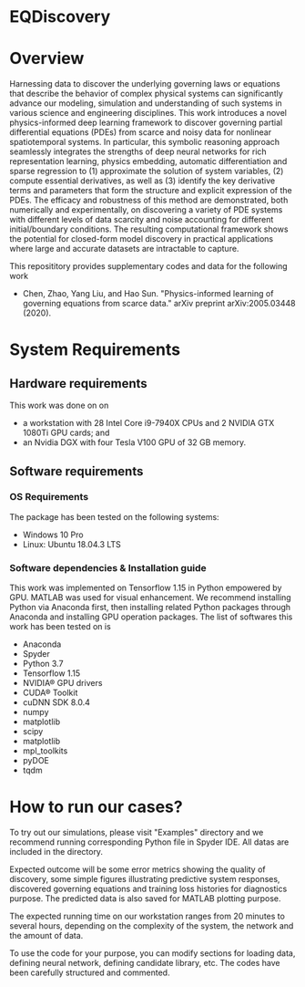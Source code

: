 # EQDiscovery
# Overview
Harnessing data to discover the underlying governing laws or equations that describe the behavior of complex physical systems can significantly advance our modeling, simulation and understanding of such systems in various science and engineering disciplines. This work introduces a novel physics-informed deep learning framework to discover governing partial differential equations (PDEs) from scarce and noisy data for nonlinear spatiotemporal systems. In particular, this symbolic reasoning approach seamlessly integrates the strengths of deep neural networks for rich representation learning, physics embedding, automatic differentiation and sparse regression to (1) approximate the solution of system variables, (2) compute essential derivatives, as well as (3) identify the key derivative terms and parameters that form the structure and explicit expression of the PDEs. The efficacy and robustness of this method are demonstrated, both numerically and experimentally, on discovering a variety of PDE systems with different levels of data scarcity and noise accounting for different initial/boundary conditions. The resulting computational framework shows the potential for closed-form model discovery in practical applications where large and accurate datasets are intractable to capture.

This reposititory provides supplementary codes and data for the following work 

- Chen, Zhao, Yang Liu, and Hao Sun. "Physics-informed learning of governing equations from scarce data." arXiv preprint arXiv:2005.03448 (2020).

# System Requirements
## Hardware requirements
This work was done on on 
- a workstation with 28 Intel Core i9-7940X CPUs and 2 NVIDIA GTX 1080Ti GPU cards; and
- an Nvidia DGX with four Tesla V100 GPU of 32 GB memory.

## Software requirements
### OS Requirements
The package has been tested on the following systems:
- Windows 10 Pro
- Linux: Ubuntu 18.04.3 LTS
### Software dependencies & Installation guide
This work was implemented on Tensorflow 1.15 in Python empowered by GPU. MATLAB was used for visual enhancement. We recommend installing Python via Anaconda first, then installing related Python packages through Anaconda and installing GPU operation packages. The list of softwares this work has been tested on is
- Anaconda
- Spyder
- Python 3.7
- Tensorflow 1.15
- NVIDIA® GPU drivers
- CUDA® Toolkit
- cuDNN SDK 8.0.4
- numpy
- matplotlib
- scipy
- matplotlib 
- mpl_toolkits
- pyDOE 
- tqdm

# How to run our cases?
To try out our simulations, please visit "Examples" directory and we recommend running corresponding Python file in Spyder IDE. All datas are included in the directory.

Expected outcome will be some error metrics showing the quality of discovery, some simple figures illustrating predictive system responses, discovered governing equations and training loss histories for diagnostics purpose. The predicted data is also saved for MATLAB plotting purpose. 

The expected running time on our workstation ranges from 20 minutes to several hours, depending on the complexity of the system, the network and the amount of data.

To use the code for your purpose, you can modify sections for loading data, defining neural network, defining candidate library, etc. The codes have been carefully structured and commented.


